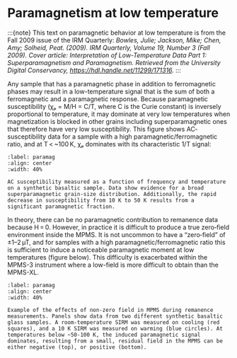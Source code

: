 # Paramagnetism at low temperature

:::{note}
This text on paramagnetic behavior at low temperature is from the Fall 2009 issue of the IRM Quarterly: *Bowles, Julie; Jackson, Mike; Chen, Amy; Solheid, Peat. (2009). IRM Quarterly, Volume 19, Number 3 (Fall 2009). Cover article: Interpretation of Low-Temperature Data Part 1: Superparamagnetism and Paramagnetism. Retrieved from the University Digital Conservancy, https://hdl.handle.net/11299/171316.*
:::

Any sample that has a paramagnetic phase in addition to ferromagnetic phases may result in a low-temperature signal that is the sum of both a ferromagnetic and a paramagnetic response. Because paramagnetic susceptibility (χₚ = M/H = C/T, where C is the Curie constant) is inversely proportional to temperature, it may dominate at very low temperatures when magnetization is blocked in other grains including superparamagnetic ones that therefore have very low susceptibility. This figure shows AC‐susceptibility data for a sample with a high paramagnetic/ferromagnetic ratio, and at T < ~100 K, χₚ dominates with its characteristic 1/T signal:


```{figure} https://raw.githubusercontent.com/PmagPy/RockmagPy-notebooks/main/book/images/paramag_suscep_low_T.png
:label: paramag
:align: center
:width: 40%

AC susceptibility measured as a function of frequency and temperature on a synthetic basaltic sample. Data show evidence for a broad superparamagnetic grain-size distribution. Additionally, the rapid decrease in susceptibility from 10 K to 50 K results from a significant paramagnetic fraction.
```

In theory, there can be no paramagnetic contribution to remanence data because H = 0. However, in practice it is difficult to produce a true zero‐field environment inside the MPMS. It is not uncommon to have a “zero‐field” of ±1–2 µT, and for samples with a high paramagnetic/ferromagnetic ratio this is sufficient to induce a noticeable paramagnetic moment at low temperatures (figure below). This difficulty is exacerbated within the MPMS-3 instrument where a low-field is more difficult to obtain than the MPMS-XL.

```{figure} https://raw.githubusercontent.com/PmagPy/RockmagPy-notebooks/main/book/images/paramag_low_T.png
:label: paramag
:align: center
:width: 40%

Example of the effects of non-zero field in MPMS during remanence measurements. Panels show data from two different synthetic basaltic glass samples. A room-temperature SIRM was measured on cooling (red squares), and a 10 K SIRM was measured on warming (blue circles). At temperatures below ~50-100 K, the induced paramagnetic signal dominates, resulting from a small, residual field in the MPMS can be either negative (top), or positive (bottom).
```